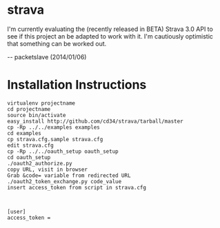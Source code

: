 strava
======

I'm currently evaluating the (recently released in BETA) Strava 3.0 API to see if this project 
an be adapted to work with it.  I'm cautiously optimistic that something can be worked out.

-- packetslave (2014/01/06)

Installation Instructions
=========================

    virtualenv projectname
    cd projectname
    source bin/activate
    easy_install http://github.com/cd34/strava/tarball/master
    cp -Rp ../../examples examples
    cd examples
    cp strava.cfg.sample strava.cfg
    edit strava.cfg
    cp -Rp ../../oauth_setup oauth_setup
    cd oauth_setup
    ./oauth2_authorize.py
    copy URL, visit in browser
    Grab &code= variable from redirected URL
    ./oauth2_token_exchange.py code_value
    insert access_token from script in strava.cfg



    [user]
    access_token =
